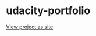 # udacity-portfolio

[View project as site](http://htmlpreview.github.io/?https://github.com/joseph-behrens/udacity-portfolio/blob/master/bootstrapped/test.html)
